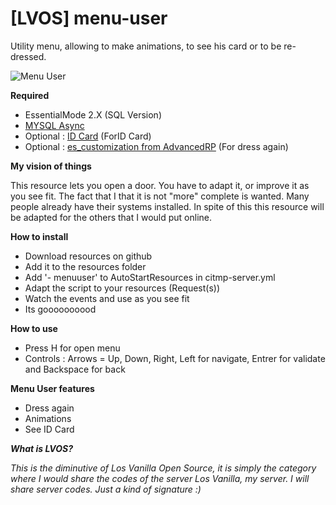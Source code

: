 # [LVOS] menu-user

Utility menu, allowing to make animations, to see his card or to be re-dressed.

![Menu User](https://i.imgur.com/b4kZcYa.png
)

 **Required**

- EssentialMode 2.X (SQL Version)
- [MYSQL Async](https://github.com/brouznouf/fivem-mysql-async)
- Optional : [ID Card](https://github.com/PandaBasketteur/-LVOS-id-card) (ForID Card)
- Optional : [es_customization from AdvancedRP](https://forum.fivem.net/t/release-es-advancedrp-server-dump/14709) (For dress again)

**My vision of things**

This resource lets you open a door. You have to adapt it, or improve it as you see fit. The fact that I that it is not "more" complete is wanted. Many people already have their systems installed. In spite of this this resource will be adapted for the others that I would put online.


**How to install**

- Download resources on github
- Add it to the resources folder
- Add '- menuuser' to AutoStartResources in citmp-server.yml
- Adapt the script to your resources (Request(s))
- Watch the events and use as you see fit
- Its goooooooood

**How to use**

- Press H for open menu
- Controls : Arrows = Up, Down, Right, Left for navigate, Entrer for validate and Backspace for back

**Menu User features**

- Dress again
- Animations
- See ID Card

_**What is LVOS?**_

_This is the diminutive of Los Vanilla Open Source, it is simply the category where I would share the codes of the server Los Vanilla, my server. I will share server codes. Just a kind of signature :)_
